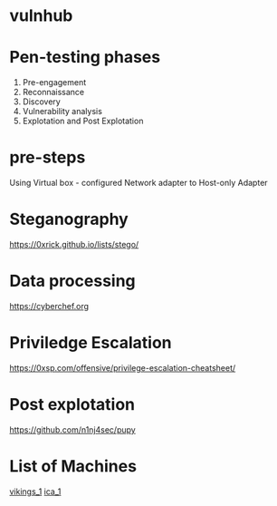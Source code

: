 # vulnhub



# Pen-testing phases
1. Pre-engagement
2. Reconnaissance
3. Discovery
4. Vulnerability analysis
5. Explotation and Post Explotation


# pre-steps
Using Virtual box - configured Network adapter to Host-only Adapter 


# Steganography
https://0xrick.github.io/lists/stego/

# Data processing
https://cyberchef.org


# Priviledge Escalation
https://0xsp.com/offensive/privilege-escalation-cheatsheet/

# Post explotation
https://github.com/n1nj4sec/pupy

# List of Machines
[vikings_1](vikings_1/walkthrough.md)
[ica_1](ica_1/walkthrough.md)
